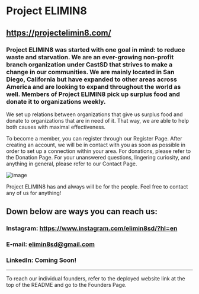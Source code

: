 # Project ELIMIN8
## https://projectelimin8.com/ 

### Project ELIMIN8 was started with one goal in mind: to reduce waste and starvation. We are an ever-growing non-profit branch organization under CastSD that strives to make a change in our communities. We are mainly located in San Diego, California but have expanded to other areas across America and are looking to expand throughout the world as well. Members of Project ELIMIN8 pick up surplus food and donate it to organizations weekly. 

We set up relations between organizations that give us surplus food and donate to organizations that are in need of it. That way, we are able to help both causes with maximal effectiveness. 

To become a member, you can register through our Register Page. After creating an account, we will be in contact with you as soon as possible in order to set up a connection within your area. For donations, please refer to the Donation Page. For your unanswered questions, lingering curiosity, and anything in general, please refer to our Contact Page. 

![image](https://user-images.githubusercontent.com/87632049/174547706-ce1b1740-3f1d-4b21-95d5-4084babe26ef.png) 

Project ELIMIN8 has and always will be for the people. Feel free to contact any of us for anything! 

## Down below are ways you can reach us: 

### Instagram: https://www.instagram.com/elimin8sd/?hl=en 

### E-mail: elimin8sd@gmail.com 

### LinkedIn: Coming Soon! 

--- 
To reach our individual founders, refer to the deployed website link at the top of the README and go to the Founders Page.
